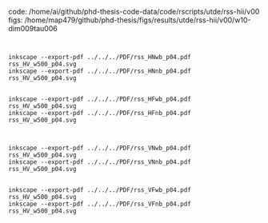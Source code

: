 
code: /home/ai/github/phd-thesis-code-data/code/rscripts/utde/rss-hii/v00 
figs: /home/map479/github/phd-thesis/figs/results/utde/rss-hii/v00/w10-dim009tau006 

```


inkscape --export-pdf ../../../PDF/rss_HNwb_p04.pdf rss_HV_w500_p04.svg
inkscape --export-pdf ../../../PDF/rss_HNnb_p04.pdf rss_HV_w500_p04.svg


inkscape --export-pdf ../../../PDF/rss_HFwb_p04.pdf rss_HV_w500_p04.svg
inkscape --export-pdf ../../../PDF/rss_HFnb_p04.pdf rss_HV_w500_p04.svg



inkscape --export-pdf ../../../PDF/rss_VNwb_p04.pdf rss_HV_w500_p04.svg
inkscape --export-pdf ../../../PDF/rss_VNnb_p04.pdf rss_HV_w500_p04.svg


inkscape --export-pdf ../../../PDF/rss_VFwb_p04.pdf rss_HV_w500_p04.svg
inkscape --export-pdf ../../../PDF/rss_VFnb_p04.pdf rss_HV_w500_p04.svg

```

